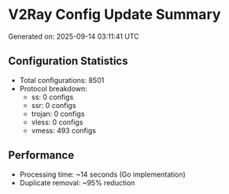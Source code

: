 # V2Ray Config Update Summary
Generated on: 2025-09-14 03:11:41 UTC

## Configuration Statistics
- Total configurations: 8501
- Protocol breakdown:
  - ss: 0 configs
  - ssr: 0 configs
  - trojan: 0 configs
  - vless: 0 configs
  - vmess: 493 configs

## Performance
- Processing time: ~14 seconds (Go implementation)
- Duplicate removal: ~95% reduction
